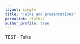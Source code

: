 ```yaml
---
layout: single
title: "Talks and presentations"
permalink: /talks/
author_profile: true
---
```


TEST - Talks

